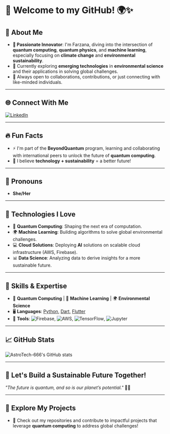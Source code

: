 # 👋 Welcome to my GitHub! 🌍✨

## 🚀 About Me  
- **👀 Passionate Innovator**: I'm Farzana, diving into the intersection of **quantum computing**, **quantum physics**, and **machine learning**, especially focusing on **climate change** and **environmental sustainability**.
- 🌱 Currently exploring **emerging technologies** in **environmental science** and their applications in solving global challenges.
- 💞️ Always open to collaborations, contributions, or just connecting with like-minded individuals.

---

## 🌐 Connect With Me  
[![LinkedIn](https://img.shields.io/badge/LinkedIn-FARZANA%20ABDULZADA-blue)](https://www.linkedin.com/in/farzana-abdulzada-5382a7295/)

---

## 🔥 Fun Facts  
- ⚡ I'm part of the **BeyondQuantum** program, learning and collaborating with international peers to unlock the future of **quantum computing**.
- 🌟 I believe **technology + sustainability** = a better future! 

---

## 🌟 Pronouns  
- **She/Her**

---

## 🚀 Technologies I Love  
- 🧠 **Quantum Computing**: Shaping the next era of computation.
- 🌍 **Machine Learning**: Building algorithms to solve global environmental challenges.
- 💻 **Cloud Solutions**: Deploying **AI** solutions on scalable cloud infrastructure (AWS, Firebase).
- 📊 **Data Science**: Analyzing data to derive insights for a more sustainable future.

---

## 📌 Skills & Expertise  
- 🔬 **Quantum Computing** | 🧠 **Machine Learning** | 🌍 **Environmental Science**
- 🖥️ **Languages**: [Python](https://www.python.org/), [Dart](https://dart.dev/), [Flutter](https://flutter.dev/)  
- 🔧 **Tools**: ![Firebase](https://img.shields.io/badge/Firebase-FFCA28?style=flat-square&logo=firebase&logoColor=white), ![AWS](https://img.shields.io/badge/AWS-232F3E?style=flat-square&logo=amazon-aws&logoColor=white), ![TensorFlow](https://img.shields.io/badge/TensorFlow-FF6F00?style=flat-square&logo=tensorflow&logoColor=white), ![Jupyter](https://img.shields.io/badge/Jupyter-F37626?style=flat-square&logo=jupyter&logoColor=white)

---
## 📈 GitHub Stats

![AstroTech-666's GitHub stats](https://github-readme-stats.vercel.app/api?username=AstroTech-666&show_icons=true&theme=radical)


---

## 🌈 Let's Build a Sustainable Future Together!  
_"The future is quantum, and so is our planet’s potential."_ 🌿💡

---

## 🔗 Explore My Projects  
- 📂 Check out my repositories and contribute to impactful projects that leverage **quantum computing** to address global challenges!

